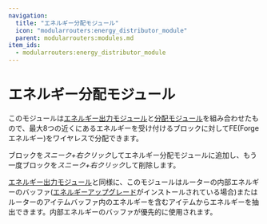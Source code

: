 ```yaml
---
navigation:
  title: "エネルギー分配モジュール"
  icon: "modularrouters:energy_distributor_module"
  parent: modularrouters:modules.md
item_ids:
  - modularrouters:energy_distributor_module
---
```


# エネルギー分配モジュール

このモジュールは[エネルギー出力モジュール](./energy_output.md)と[分配モジュール](./distributor.md)を組み合わせたもので、最大8つの近くにあるエネルギーを受け付けるブロックに対してFE(Forgeエネルギー)をワイヤレスで分配できます。

ブロックを*スニーク+右クリック*してエネルギー分配モジュールに追加し、もう一度ブロックを*スニーク+右クリック*して削除します。

[エネルギー出力モジュール](./energy_output.md)と同様に、このモジュールはルーターの内部エネルギーのバッファ([エネルギーアップグレード](../energy.md)がインストールされている場合)またはルーターのアイテムバッファ内のエネルギーを含むアイテムからエネルギーを抽出できます。内部エネルギーのバッファが優先的に使用されます。



<Recipe id="modularrouters:energy_distributor_module" />

